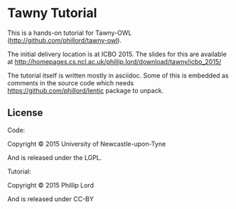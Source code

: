 # Tawny Tutorial

This is a hands-on tutorial for Tawny-OWL (http://github.com/phillord/tawny-owl).

The initial delivery location is at ICBO 2015. The slides for this are
available at http://homepages.cs.ncl.ac.uk/phillip.lord/download/tawny/icbo_2015/

The tutorial itself is written mostly in asciidoc. Some of this is embedded as
comments in the source code which needs https://github.com/phillord/lentic
package to unpack.


## License

Code:

Copyright © 2015 University of Newcastle-upon-Tyne

And is released under the LGPL.


Tutorial:

Copyright © 2015 Phillip Lord

And is released under CC-BY
